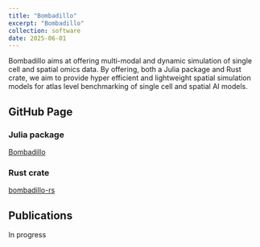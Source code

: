 ```yaml
---
title: "Bombadillo"
excerpt: "Bombadillo"
collection: software
date: 2025-06-01
---
```


Bombadillo aims at offering multi-modal and dynamic simulation of single cell and spatial omics data. By offering, both a Julia package and Rust crate, we aim to provide hyper efficient and lightweight spatial simulation models for atlas level benchmarking of single cell and spatial AI models.

## GitHub Page

### Julia package
[Bombadillo](https://github.com/patrickCNMartin/bombadillo)

### Rust crate
[bombadillo-rs](https://github.com/patrickCNMartin/bombadillo-rs)


## Publications
In progress